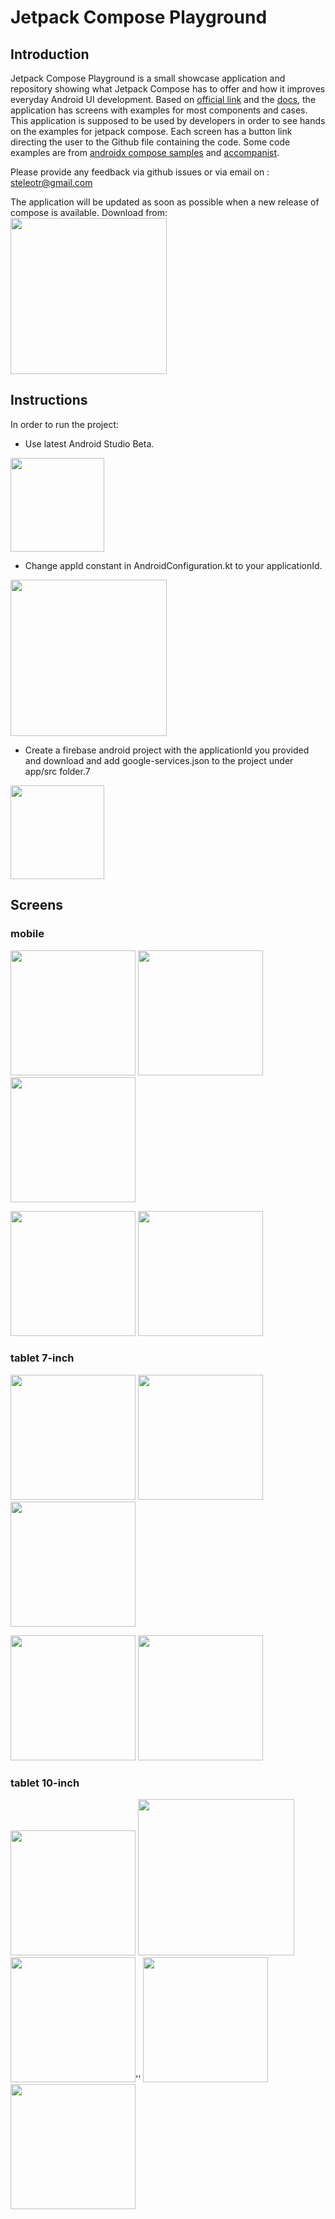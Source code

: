 # Jetpack Compose Playground

## Introduction

Jetpack Compose Playground is a small showcase application and repository showing what Jetpack Compose has to offer and how it improves everyday Android UI development.
Based on [official link](https://developer.android.com/jetpack/compose) and the [docs](https://developer.android.com/jetpack/compose/documentation), the application has screens with examples for most components and cases.
This application is supposed to be used by developers in order to see hands on the examples for jetpack compose.
Each screen has a button link directing the user to the Github file containing the code.
Some code examples are from [androidx compose samples](https://github.com/androidx/androidx/tree/androidx-main/compose) and [accompanist](https://github.com/google/accompanist).

Please provide any feedback via github issues or via email on : steleotr@gmail.com

The application will be updated as soon as possible when a new release of compose is available.
Download from:
<a href="https://play.google.com/store/apps/details?id=com.steleot.jetpackcompose.playground">
  <img src="screenshots/google-play-badge.png" width="250">
</a>

## Instructions

In order to run the project:

* Use latest Android Studio Beta.

<img src="screenshots/android_studio.png" width="150" />

* Change appId constant in AndroidConfiguration.kt to your applicationId.

<img src="screenshots/android_configuration.png" width="250" />

* Create a firebase android project with the applicationId you provided and download and add google-services.json to the project under app/src folder.7

<img src="screenshots/google_services.png" width="150" />

## Screens

### mobile

<img src="screenshots/mobile_1.png" width="200" /> <img src="screenshots/mobile_2.png" width="200" /> <img src="screenshots/mobile_3.png" width="200" />

<img src="screenshots/mobile_4.png" width="200" /> <img src="screenshots/mobile_5.png" width="200" />

### tablet 7-inch

<img src="screenshots/tablet_7_1.png" width="200" /> <img src="screenshots/tablet_7_2.png" width="200" /> <img src="screenshots/tablet_7_3.png" width="200" />

<img src="screenshots/tablet_7_4.png" width="200" /> <img src="screenshots/tablet_7_5.png" width="200" />

### tablet 10-inch

<img src="screenshots/tablet_10_1.png" width="200" /> <img src="screenshots/tablet_10_2.png" width="250" /> <img src="screenshots/tablet_10_3.png" width="200" />''
<img src="screenshots/tablet_10_4.png" width="200" /> <img src="screenshots/tablet_10_5.png" width="200" />
